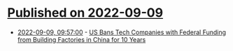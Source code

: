 # [Published on 2022-09-09](index.md)

* [2022-09-09, 09:57:00](https://soylentnews.org/article.pl?sid=22/09/08/1718229&from=rss) - [US Bans Tech Companies with Federal Funding from Building Factories in China for 10 Years](https://soylentnews.org/article.pl?sid=22/09/08/1718229&from=rss)
